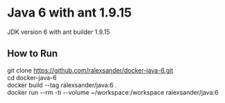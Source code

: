 # Java 6 with ant 1.9.15

JDK version 6 with ant builder 1.9.15

## How to Run

git clone https://github.com/ralexsander/docker-java-6.git  
cd docker-java-6  
docker build --tag ralexsander/java:6 .  
docker run --rm -ti --volume ~/workspace:/workspace ralexsander/java:6
